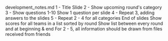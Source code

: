 development_notes.md
1 - Title Slide
2 - Show upcoming round's category
3 - Show questions 1-10
		Show 1 question per slide
4 - Repeat 3, adding answers to the slides
5 - Repeat 2 - 4 for all categories
End of slides
Show scores for all teams in a list sorted by round
		Show list between every round and at beginning & end
For 2 - 5, all information should be drawn from files received from friends